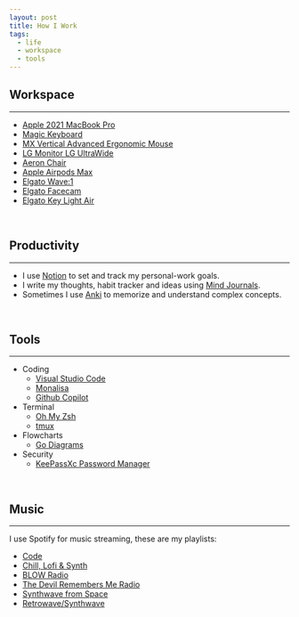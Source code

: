 ```yaml
---
layout: post
title: How I Work
tags:
  - life
  - workspace
  - tools
---
```


## Workspace

---

- [Apple 2021 MacBook Pro](https://www.amazon.es/Apple-MacBook-16-polegadas-Maxcessador-GPU-32%E2%80%91Core/dp/B09JRC9FBZ/ref=sr_1_1?crid=18KM4G75DLDW5&keywords=macbook+pro+m1+16+pulgadas+32gb&qid=1679769249&sprefix=%2Caps%2C89&sr=8-1)
- [Magic Keyboard](https://www.apple.com/shop/product/MK2C3LL/A/magic-keyboard-with-touch-id-and-numeric-keypad-for-mac-models-with-apple-silicon-us-english-white-keys)
- [MX Vertical Advanced Ergonomic Mouse](https://www.logitech.com/en-us/products/mice/mx-vertical-ergonomic-mouse.910-005447.html)
- [LG Monitor LG UltraWide](https://www.lg.com/es/monitores/lg-34wn750-b)
- [Aeron Chair](https://store.hermanmiller.com/office-chairs-aeron/aeron-chair/2195348.html?lang=en_US&sku=100073872)
- [Apple Airpods Max](https://www.apple.com/airpods-max/)
- [Elgato Wave:1](https://help.elgato.com/hc/en-us/articles/360044715492-Elgato-Wave-1-Product-Trailer-Video-)
- [Elgato Facecam](https://www.elgato.com/us/en/p/facecam)
- [Elgato Key Light Air](https://www.elgato.com/us/en/p/key-light-air)

<br>

## Productivity

---

- I use [Notion](https://www.notion.so/) to set and track my personal-work goals.
- I write my thoughts, habit tracker and ideas using [Mind Journals](https://mindjournals.com/).
- Sometimes I use [Anki](https://apps.ankiweb.net/) to memorize and understand complex concepts.

<br>

## Tools

---

- Coding
  - [Visual Studio Code](https://code.visualstudio.com/)
  - [Monalisa](https://www.monolisa.dev/)
  - [Github Copilot](https://github.com/features/copilot)
- Terminal
  - [Oh My Zsh](https://ohmyz.sh/)
  - [tmux](https://github.com/tmux/tmux/wiki)
- Flowcharts
  - [Go Diagrams](https://github.com/jfernancordova/go-diagrams)
- Security
  - [KeePassXc Password Manager](https://keepassxc.org/)

<br>

## Music

---

I use Spotify for music streaming, these are my playlists:

- [Code](https://open.spotify.com/playlist/64wXWgmR88vs34UtF9b5DB?si=MqAvoiQLRnSH5mPmsKGUnA)
- [Chill, Lofi & Synth](https://open.spotify.com/playlist/4qMbc9yPvLm3Dt0cZ5JtKR?si=baed187896544f70)
- [BLOW Radio](https://open.spotify.com/playlist/37i9dQZF1E4qPb8puPcbpZ?si=9T5XyqJSRNmjHp97xaAQKA)
- [The Devil Remembers Me Radio](https://open.spotify.com/playlist/37i9dQZF1E8KhueUhX75me?si=L-QZDX2ISk675eKwy0IAkw)
- [Synthwave from Space](https://open.spotify.com/playlist/4sgUux9hmykyWYmVoe4W6p?si=kxzlcRntTz-oCF6w-I7FJA)
- [Retrowave/Synthwave](https://open.spotify.com/playlist/3ebHKSjHujS4Tyt2KKP97R?si=kwtLqUodQDOtXDEUglCq8A)
